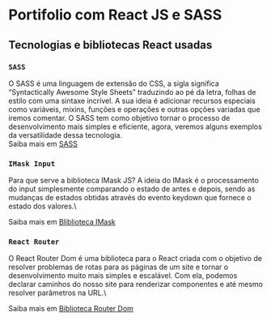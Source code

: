 # Portifolio com React JS e SASS


## Tecnologias e bibliotecas React usadas


### `SASS`

O SASS é uma linguagem de extensão do CSS, a sigla significa “Syntactically Awesome Style Sheets” traduzindo ao pé da letra, folhas de estilo com uma sintaxe incrível. A sua ideia é adicionar recursos especiais como variáveis, mixins, funções e operações e outras opções variadas que iremos comentar. O SASS tem como objetivo tornar o processo de desenvolvimento mais simples e eficiente, agora, veremos alguns exemplos da versatilidade dessa tecnologia.\
Saiba mais em [SASS](https://www.ufsm.br/pet/sistemas-de-informacao/2021/09/22/o-que-e-sass-venha-entender-esse-novo-metodo-de-escrever-css)


### `IMask Input`

Para que serve a biblioteca IMask JS?
A ideia do IMask é o processamento do input simplesmente comparando o estado de antes e depois, sendo as mudanças de estados obtidas através do evento keydown que fornece o estado dos valores.\

Saiba mais em [Bliblioteca IMask](https://www.npmjs.com/package/react-imask)

### `React Router`

O React Router Dom é uma biblioteca para o React criada com o objetivo de resolver problemas de rotas para as páginas de um site e tornar o desenvolvimento muito mais simples e escalável. Com ela, podemos declarar caminhos do nosso site para renderizar componentes e até mesmo resolver parâmetros na URL.\

Saiba mais em [Biblioteca Router Dom](https://reactrouter.com/en/main)


